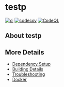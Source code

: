 # testp

[![ci](https://github.com/Giuseppe-Bianc/testp/actions/workflows/ci.yml/badge.svg)](https://github.com/Giuseppe-Bianc/testp/actions/workflows/ci.yml)
[![codecov](https://codecov.io/gh/Giuseppe-Bianc/testp/branch/main/graph/badge.svg)](https://codecov.io/gh/Giuseppe-Bianc/testp)
[![CodeQL](https://github.com/Giuseppe-Bianc/testp/actions/workflows/codeql-analysis.yml/badge.svg)](https://github.com/Giuseppe-Bianc/testp/actions/workflows/codeql-analysis.yml)

## About testp



## More Details

 * [Dependency Setup](README_dependencies.md)
 * [Building Details](README_building.md)
 * [Troubleshooting](README_troubleshooting.md)
 * [Docker](README_docker.md)
